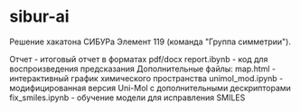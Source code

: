 # sibur-ai
Решение хакатона СИБУРа Элемент 119 (команда "Группа симметрии").

Отчет - итоговый отчет в форматах pdf/docx
report.ibynb - код для воспроизведения предсказания
Дополнительные файлы:
map.html - интерактивный график химического пространства
unimol_mod.ipynb - модифицированная версия Uni-Mol с дополнительными дескрипторами
fix_smiles.ipynb - обучение модели для исправления SMILES
